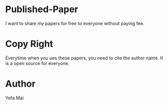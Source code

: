 # Published-Paper
I want to share my papers for free to everyone without paying fee.

# Copy Right
Everytime when you ues these papers, you need to cite the author name. It is a open source for everyone.

# Author
Yefa Mai
